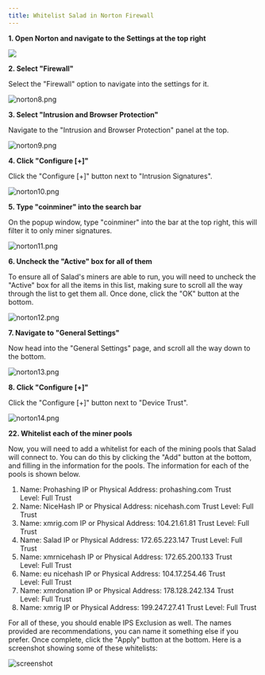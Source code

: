 ```yaml
---
title: Whitelist Salad in Norton Firewall
---
```


**1. Open Norton and navigate to the Settings at the top right**

![](./content/images/Troubleshooting/Antivirus/How-to-Whitelist-Salad-in-Norton-Firewall-1.png)

**2. Select "Firewall"**

Select the "Firewall" option to navigate into the settings for it.

![norton8.png](./content/images/Troubleshooting/Antivirus/How-to-Whitelist-Salad-in-Norton-Firewall-2.png)

**3. Select "Intrusion and Browser Protection"**

Navigate to the "Intrusion and Browser Protection" panel at the top.

![norton9.png](./content/images/Troubleshooting/Antivirus/How-to-Whitelist-Salad-in-Norton-Firewall-3.png)

**4. Click "Configure \[+]"**

Click the "Configure \[+]" button next to "Intrusion Signatures".

![norton10.png](./content/images/Troubleshooting/Antivirus/How-to-Whitelist-Salad-in-Norton-Firewall-4.png)

**5. Type "coinminer" into the search bar**

On the popup window, type "coinminer" into the bar at the top right, this will filter it to only miner signatures.

![norton11.png](./content/images/Troubleshooting/Antivirus/How-to-Whitelist-Salad-in-Norton-Firewall-5.png)

**6. Uncheck the "Active" box for all of them**

To ensure all of Salad's miners are able to run, you will need to uncheck the "Active" box for all the items in this
list, making sure to scroll all the way through the list to get them all. Once done, click the "OK" button at the
bottom.

![norton12.png](./content/images/Troubleshooting/Antivirus/How-to-Whitelist-Salad-in-Norton-Firewall-6.png)

**7. Navigate to "General Settings"**

Now head into the "General Settings" page, and scroll all the way down to the bottom.

![norton13.png](./content/images/Troubleshooting/Antivirus/How-to-Whitelist-Salad-in-Norton-Firewall-7.png)

**8. Click "Configure \[+]"**

Click the "Configure \[+]" button next to "Device Trust".

![norton14.png](./content/images/Troubleshooting/Antivirus/How-to-Whitelist-Salad-in-Norton-Firewall-8.png)

**22. Whitelist each of the miner pools**

Now, you will need to add a whitelist for each of the mining pools that Salad will connect to. You can do this by
clicking the "Add" button at the bottom, and filling in the information for the pools. The information for each of the
pools is shown below.

1. Name: Prohashing IP or Physical Address: prohashing.com Trust Level: Full Trust
2. Name: NiceHash IP or Physical Address: nicehash.com Trust Level: Full Trust
3. Name: xmrig.com IP or Physical Address: 104.21.61.81 Trust Level: Full Trust
4. Name: Salad IP or Physical Address: 172.65.223.147 Trust Level: Full Trust
5. Name: xmrnicehash IP or Physical Address: 172.65.200.133 Trust Level: Full Trust
6. Name: eu nicehash IP or Physical Address: 104.17.254.46 Trust Level: Full Trust
7. Name: xmrdonation IP or Physical Address: 178.128.242.134 Trust Level: Full Trust
8. Name: xmrig IP or Physical Address: 199.247.27.41 Trust Level: Full Trust

For all of these, you should enable IPS Exclusion as well. The names provided are recommendations, you can name it
something else if you prefer. Once complete, click the "Apply" button at the bottom. Here is a screenshot showing some
of these whitelists:

![screenshot](./content/images/Troubleshooting/Antivirus/How-to-Whitelist-Salad-in-Norton-Firewall-9.png)
